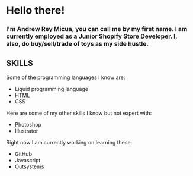 # Hello there!
### I'm Andrew Rey Micua, you can call me by my first name. I am currently employed as a Junior Shopify Store Developer. I, also, do buy/sell/trade of toys as my side hustle.

## SKILLS
Some of the programming languages I know are:
-  Liquid programming language
- HTML
- CSS

Here are some of my other skills I know but not expert with:
- Photoshop
- Illustrator

Right now I am currently working on learning these:
- GitHub
- Javascript
- Outsystems